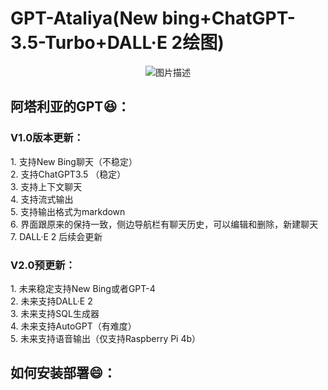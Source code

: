 # GPT-Ataliya(New bing+ChatGPT-3.5-Turbo+DALL·E 2绘图)
<div align="center">
  <img src="图片地址" alt="图片描述" />
</div>
<h2>阿塔利亚的GPT😆：</h2>
<h3>V1.0版本更新：</h3>
1. 支持New Bing聊天（不稳定）
<br>
2. 支持ChatGPT3.5 （稳定）
<br>
3. 支持上下文聊天
<br>
4. 支持流式输出
<br>
5. 支持输出格式为markdown
<br>
6. 界面跟原来的保持一致，侧边导航栏有聊天历史，可以编辑和删除，新建聊天
<br>
7. DALL·E 2 后续会更新
<h3>V2.0预更新：</h3>
1. 未来稳定支持New Bing或者GPT-4
<br>
2. 未来支持DALL·E 2
<br>
3. 未来支持SQL生成器
<br>
4. 未来支持AutoGPT（有难度）
<br>
5. 未来支持语音输出（仅支持Raspberry Pi 4b）
<h2>如何安装部署😄：</h2>
